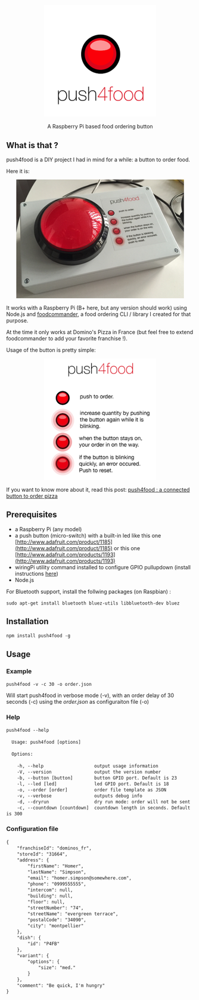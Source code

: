 <p align="center"><img src="doc/logo.png" width="300"></p>
<p align="center">A Raspberry Pi based food ordering button</p>

## What is that ?

push4food is a DIY project I had in mind for a while: a button to order food.


Here it is:

<p align="center"><img src="doc/picture.jpg" width="450"></p>

It works with a Raspberry Pi (B+ here, but any version should work) using Node.js and [foodcommander](https://github.com/zippy1978/foodcommander), a food ordering CLI / library I created for that purpose.

At the time it only works at Domino's Pizza in France (but feel free to extend foodcommander to add your favorite franchise !).

Usage of the button is pretty simple:

<p align="center"><img src="doc/usage.png" width="300"></p>

If you want to know more about it, read this post: [
push4food : a connected button to order pizza](http://www.expertisemobile.com/index.php/2015/07/23/push4food-a-connected-button-to-order-pizza/)

## Prerequisites

* a Raspberry Pi (any model)
* a push button (micro-switch) with a built-in led like this one [http://www.adafruit.com/product/1185](http://www.adafruit.com/product/1185) or this one [http://www.adafruit.com/products/1193](http://www.adafruit.com/products/1193)
* wiringPi utility command installed to configure GPIO pullupdown (install instructions [here](http://wiringpi.com/download-and-install/))
* Node.js

For Bluetooth support, install the follwing packages (on Raspbian) : 

	sudo apt-get install bluetooth bluez-utils libbluetooth-dev bluez


## Installation

	npm install push4food -g

## Usage

### Example

	push4food -v -c 30 -o order.json
	
Will start push4food in verbose mode (-v), with an order delay of 30 seconds (-c) using the *order.json* as configuraiton file (-o)

### Help

	push4food --help
	
	  Usage: push4food [options]
	
	  Options:
	
	    -h, --help                   output usage information
	    -V, --version                output the version number
	    -b, --button [button]        button GPIO port. Default is 23
	    -l, --led [led]              led GPIO port. Default is 18
	    -o, --order [order]          order file template as JSON
	    -v, --verbose                outputs debug info
	    -d, --dryrun                 dry run mode: order will not be sent
	    -c, --countdown [countdown]  countdown length in seconds. Default is 300

### Configuration file

	{
	    "franchiseId": "dominos_fr",
	    "storeId": "31664",
	    "address": {
	        "firstName": "Homer",
	        "lastName": "Simpson",
	        "email": "homer.simpson@somewhere.com",
	        "phone": "0999555555",
	        "intercom": null,
	        "building": null,
	        "floor": null,
	        "streetNumber": "74",
	        "streetName": "evergreen terrace",
	        "postalCode": "34090",
	        "city": "montpellier"
	    },
	    "dish": {
	        "id": "P4FB"
	    },
	    "variant": {
	        "options": {
	            "size": "med."
	        }
	    },    
	    "comment": "Be quick, I'm hungry"
	}
